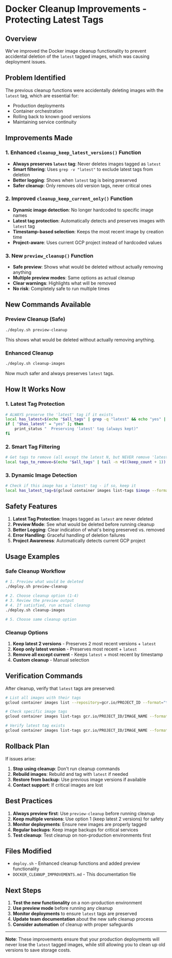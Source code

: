 # Docker Cleanup Improvements - Protecting Latest Tags

## Overview
We've improved the Docker image cleanup functionality to prevent accidental deletion of the `latest` tagged images, which was causing deployment issues.

## Problem Identified
The previous cleanup functions were accidentally deleting images with the `latest` tag, which are essential for:
- Production deployments
- Container orchestration
- Rolling back to known good versions
- Maintaining service continuity

## Improvements Made

### 1. Enhanced `cleanup_keep_latest_versions()` Function
- **Always preserves `latest` tag**: Never deletes images tagged as `latest`
- **Smart filtering**: Uses `grep -v "latest"` to exclude latest tags from deletion
- **Better logging**: Shows when `latest` tag is being preserved
- **Safer cleanup**: Only removes old version tags, never critical ones

### 2. Improved `cleanup_keep_current_only()` Function
- **Dynamic image detection**: No longer hardcoded to specific image names
- **Latest tag protection**: Automatically detects and preserves images with `latest` tag
- **Timestamp-based selection**: Keeps the most recent image by creation time
- **Project-aware**: Uses current GCP project instead of hardcoded values

### 3. New `preview_cleanup()` Function
- **Safe preview**: Shows what would be deleted without actually removing anything
- **Multiple preview modes**: Same options as actual cleanup
- **Clear warnings**: Highlights what will be removed
- **No risk**: Completely safe to run multiple times

## New Commands Available

### Preview Cleanup (Safe)
```bash
./deploy.sh preview-cleanup
```
This shows what would be deleted without actually removing anything.

### Enhanced Cleanup
```bash
./deploy.sh cleanup-images
```
Now much safer and always preserves `latest` tags.

## How It Works Now

### 1. Latest Tag Protection
```bash
# ALWAYS preserve the 'latest' tag if it exists
local has_latest=$(echo "$all_tags" | grep -q "latest" && echo "yes" || echo "no")
if [ "$has_latest" = "yes" ]; then
    print_status "  Preserving 'latest' tag (always kept)"
fi
```

### 2. Smart Tag Filtering
```bash
# Get tags to remove (all except the latest N, but NEVER remove 'latest')
local tags_to_remove=$(echo "$all_tags" | tail -n +$((keep_count + 1)) | grep -v "latest")
```

### 3. Dynamic Image Detection
```bash
# Check if this image has a 'latest' tag - if so, keep it
local has_latest_tag=$(gcloud container images list-tags $image --format="value(tags)" | grep -q "latest" && echo "yes" || echo "no")
```

## Safety Features

1. **Latest Tag Protection**: Images tagged as `latest` are never deleted
2. **Preview Mode**: See what would be deleted before running cleanup
3. **Better Logging**: Clear indication of what's being preserved vs. removed
4. **Error Handling**: Graceful handling of deletion failures
5. **Project Awareness**: Automatically detects current GCP project

## Usage Examples

### Safe Cleanup Workflow
```bash
# 1. Preview what would be deleted
./deploy.sh preview-cleanup

# 2. Choose cleanup option (1-4)
# 3. Review the preview output
# 4. If satisfied, run actual cleanup
./deploy.sh cleanup-images

# 5. Choose same cleanup option
```

### Cleanup Options
1. **Keep latest 2 versions** - Preserves 2 most recent versions + `latest`
2. **Keep only latest version** - Preserves most recent + `latest`
3. **Remove all except current** - Keeps `latest` + most recent by timestamp
4. **Custom cleanup** - Manual selection

## Verification Commands

After cleanup, verify that `latest` tags are preserved:

```bash
# List all images with their tags
gcloud container images list --repository=gcr.io/PROJECT_ID --format="table(name,tags)"

# Check specific image tags
gcloud container images list-tags gcr.io/PROJECT_ID/IMAGE_NAME --format="table(tags,timestamp)"

# Verify latest tag exists
gcloud container images list-tags gcr.io/PROJECT_ID/IMAGE_NAME --format="value(tags)" | grep "latest"
```

## Rollback Plan

If issues arise:
1. **Stop using cleanup**: Don't run cleanup commands
2. **Rebuild images**: Rebuild and tag with `latest` if needed
3. **Restore from backup**: Use previous image versions if available
4. **Contact support**: If critical images are lost

## Best Practices

1. **Always preview first**: Use `preview-cleanup` before running cleanup
2. **Keep multiple versions**: Use option 1 (keep latest 2 versions) for safety
3. **Monitor deployments**: Ensure new images are properly tagged
4. **Regular backups**: Keep image backups for critical services
5. **Test cleanup**: Test cleanup on non-production environments first

## Files Modified

- `deploy.sh` - Enhanced cleanup functions and added preview functionality
- `DOCKER_CLEANUP_IMPROVEMENTS.md` - This documentation file

## Next Steps

1. **Test the new functionality** on a non-production environment
2. **Use preview mode** before running any cleanup
3. **Monitor deployments** to ensure `latest` tags are preserved
4. **Update team documentation** about the new safe cleanup process
5. **Consider automation** of cleanup with proper safeguards

---

**Note**: These improvements ensure that your production deployments will never lose the `latest` tagged images, while still allowing you to clean up old versions to save storage costs.
